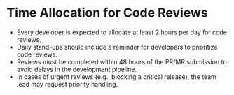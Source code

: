 # Time Allocation for Code Reviews

- Every developer is expected to allocate at least 2 hours per day for code reviews.
- Daily stand-ups should include a reminder for developers to prioritize code reviews.
- Reviews must be completed within 48 hours of the PR/MR submission to avoid delays in the development pipeline.
- In cases of urgent reviews (e.g., blocking a critical release), the team lead may request priority handling.
